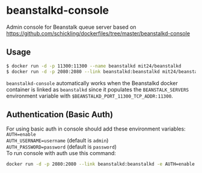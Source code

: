 # beanstalkd-console

Admin console for Beanstalk queue server based on https://github.com/schickling/dockerfiles/tree/master/beanstalkd-console

## Usage

```sh
$ docker run -d -p 11300:11300 --name beanstalkd mit24/beanstalkd
$ docker run -d -p 2080:2080 --link beanstalkd:beanstalkd mit24/beanstalkd-console
```

`beanstalkd-console` automatically works when the Beanstalkd docker container is linked as `beanstalkd` since it populates the `BEANSTALK_SERVERS` environment variable with `$BEANSTALKD_PORT_11300_TCP_ADDR:11300`.

## Authentication (Basic Auth)
For using basic auth in console should add these environment variables:  
`AUTH=enable`  
`AUTH_USERNAME=username` (default is `admin`)  
`AUTH_PASSWORD=password` (default is `password`)  
To run console with auth use this command:
```sh
docker run -d -p 2080:2080 --link beanstalkd:beanstalkd -e AUTH=enable -e AUTH_USERNAME=admin -e AUTH_PASSWORD=password mit24/beanstalkd-console
```





